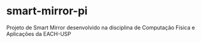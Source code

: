 # smart-mirror-pi
Projeto de Smart Mirror desenvolvido na disciplina de Computação Física e Aplicações da EACH-USP
